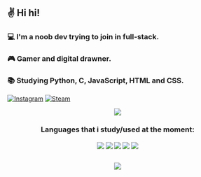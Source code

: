 ## ✌️ Hi hi!
### 💻 I'm a noob dev trying to join in full-stack.
### 🎮 Gamer and digital drawner.
### 📚 Studying Python, C, JavaScript, HTML and CSS.

[![Instagram](https://img.shields.io/badge/Instagram-E4405F?style=for-the-badge&logo=instagram&logoColor=white)](https://www.instagram.com/rhide_italo/)
[![Steam](https://img.shields.io/badge/Steam-000000?style=for-the-badge&logo=steam&logoColor=white)](https://steamcommunity.com/profiles/76561198849398018/)
<br>
<p align="center">
  <img src="https://github-readme-stats.vercel.app/api?username=LDKorTRAP&show_icons=true&theme=tokyonight">
</p>

<h3 align="center">
  <b>Languages that i study/used at the moment:
</h3>

<div align="center">
  <img align="center" src="https://img.shields.io/badge/C-00599C?style=for-the-badge&logo=c&logoColor=white" />
  <img align="center" src="https://img.shields.io/badge/JavaScript-323330?style=for-the-badge&logo=javascript&logoColor=F7DF1E" />
  <img align="center" src="https://img.shields.io/badge/Python-3776AB?style=for-the-badge&logo=python&logoColor=white" />
  <img align="center" src="https://img.shields.io/badge/CSS-239120?&style=for-the-badge&logo=css3&logoColor=white" />
  <img align="center" src="https://img.shields.io/badge/HTML5-E34F26?style=for-the-badge&logo=html5&logoColor=white" />
</div>
<br>
<p align="center">
  <img src="https://github-readme-stats.vercel.app/api/top-langs/?username=LDKorTRAP&layout=donut">
</p>
